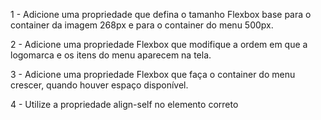 

1 - Adicione uma propriedade que defina o tamanho Flexbox base para o container da imagem 268px e para o container do menu 500px.

2 - Adicione uma propriedade Flexbox que modifique a ordem em que a logomarca e os itens do menu aparecem na tela. 

3 - Adicione uma propriedade Flexbox que faça o container do menu crescer, quando houver espaço disponível.

4 - Utilize a propriedade align-self no elemento correto